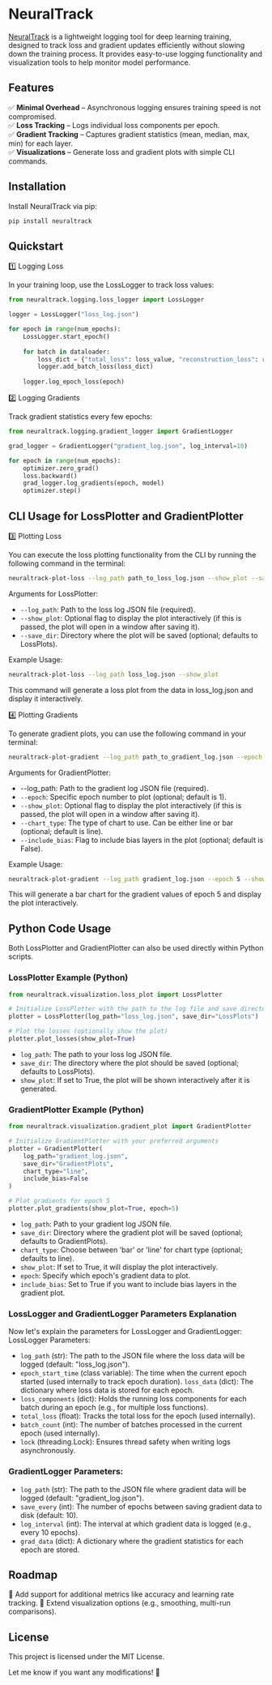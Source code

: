 # NeuralTrack

[NeuralTrack](https://github.com/sciencehope/NeuralTrack) is a lightweight logging tool for deep learning training, designed to track loss and gradient updates efficiently without slowing down the training process. It provides easy-to-use logging functionality and visualization tools to help monitor model performance.
## Features
✅ **Minimal Overhead** – Asynchronous logging ensures training speed is not compromised.  
✅ **Loss Tracking** – Logs individual loss components per epoch.  
✅ **Gradient Tracking** – Captures gradient statistics (mean, median, max, min) for each layer.  
✅ **Visualizations** – Generate loss and gradient plots with simple CLI commands.  

## Installation

Install NeuralTrack via pip:

```bash
pip install neuraltrack
```

## Quickstart
1️⃣ Logging Loss

In your training loop, use the LossLogger to track loss values:

```python
from neuraltrack.logging.loss_logger import LossLogger

logger = LossLogger("loss_log.json")

for epoch in range(num_epochs):
    LossLogger.start_epoch()
    
    for batch in dataloader:
        loss_dict = {"total_loss": loss_value, "reconstruction_loss": recon_loss}
        logger.add_batch_loss(loss_dict)
    
    logger.log_epoch_loss(epoch)
```

2️⃣ Logging Gradients

Track gradient statistics every few epochs:
```python
from neuraltrack.logging.gradient_logger import GradientLogger

grad_logger = GradientLogger("gradient_log.json", log_interval=10)

for epoch in range(num_epochs):
    optimizer.zero_grad()
    loss.backward()
    grad_logger.log_gradients(epoch, model)
    optimizer.step()

```
## CLI Usage for LossPlotter and GradientPlotter
3️⃣ Plotting Loss

You can execute the loss plotting functionality from the CLI by running the following command in the terminal:
```bash
neuraltrack-plot-loss --log_path path_to_loss_log.json --show_plot --save_dir output_directory
```
Arguments for LossPlotter:
- `--log_path`: Path to the loss log JSON file (required).
- `--show_plot`: Optional flag to display the plot interactively (if this is passed, the plot will open in a window after saving it).
- `--save_dir`: Directory where the plot will be saved (optional; defaults to LossPlots).

Example Usage:
```bash
neuraltrack-plot-loss --log_path loss_log.json --show_plot
```
This command will generate a loss plot from the data in loss_log.json and display it interactively.

4️⃣ Plotting Gradients

To generate gradient plots, you can use the following command in your terminal:
```bash
neuraltrack-plot-gradient --log_path path_to_gradient_log.json --epoch 5 --show_plot --chart_type line --include_bias
```
Arguments for GradientPlotter:
- --log_path: Path to the gradient log JSON file (required).
- `--epoch`: Specific epoch number to plot (optional; default is 1).
- `--show_plot`: Optional flag to display the plot interactively (if this is passed, the plot will open in a window after saving it).
- `--chart_type`: The type of chart to use. Can be either line or bar (optional; default is line).
- `--include_bias`: Flag to include bias layers in the plot (optional; default is False).

Example Usage:
```bash
neuraltrack-plot-gradient --log_path gradient_log.json --epoch 5 --show_plot --chart_type bar --include_bias
```
This will generate a bar chart for the gradient values of epoch 5 and display the plot interactively.
<!-- ## CLI Commands
| Command | Description |
|---------|-------------|
| `neuraltrack-plot-loss --log_path loss_log.json` | Generates a loss plot |
| `neuraltrack-plot-gradient --log_path gradient_log.json --epoch 5` | Generates a gradient plot for epoch 5 |
| `--show_plot` | Displays the plot interactively |
| `--chart_type line` | Uses a line chart for gradients |
| `--include_bias` | Includes bias layers in gradient plots | -->

## Python Code Usage

Both LossPlotter and GradientPlotter can also be used directly within Python scripts.
### LossPlotter Example (Python)
```python
from neuraltrack.visualization.loss_plot import LossPlotter

# Initialize LossPlotter with the path to the log file and save directory
plotter = LossPlotter(log_path="loss_log.json", save_dir="LossPlots")

# Plot the losses (optionally show the plot)
plotter.plot_losses(show_plot=True)
```
- `log_path`: The path to your loss log JSON file.
- `save_dir`: The directory where the plot should be saved (optional; defaults to LossPlots).
- `show_plot`: If set to True, the plot will be shown interactively after it is generated.

### GradientPlotter Example (Python)
```python
from neuraltrack.visualization.gradient_plot import GradientPlotter

# Initialize GradientPlotter with your preferred arguments
plotter = GradientPlotter(
    log_path="gradient_log.json", 
    save_dir="GradientPlots", 
    chart_type="line", 
    include_bias=False
)

# Plot gradients for epoch 5
plotter.plot_gradients(show_plot=True, epoch=5)
```
- `log_path`: Path to your gradient log JSON file.
- `save_dir`: Directory where the gradient plot will be saved (optional; defaults to GradientPlots).
- `chart_type`: Choose between 'bar' or 'line' for chart type (optional; defaults to line).
- `show_plot`: If set to True, it will display the plot interactively.
- `epoch`: Specify which epoch's gradient data to plot.
- `include_bias`: Set to True if you want to include bias layers in the gradient plot.

### LossLogger and GradientLogger Parameters Explanation

Now let's explain the parameters for LossLogger and GradientLogger:
LossLogger Parameters:

- `log_path` (str): The path to the JSON file where the loss data will be logged (default: "loss_log.json").
- `epoch_start_time` (class variable): The time when the current epoch started (used internally to track epoch duration).
`loss_data` (dict): The dictionary where loss data is stored for each epoch.
- `loss_components` (dict): Holds the running loss components for each batch during an epoch (e.g., for multiple loss functions).
- `total_loss` (float): Tracks the total loss for the epoch (used internally).
- `batch_count` (int): The number of batches processed in the current epoch (used internally).
- `lock` (threading.Lock): Ensures thread safety when writing logs asynchronously.

### GradientLogger Parameters:

- `log_path` (str): The path to the JSON file where gradient data will be logged (default: "gradient_log.json").
- `save_every` (int): The number of epochs between saving gradient data to disk (default: 10).
- `log_interval` (int): The interval at which gradient data is logged (e.g., every 10 epochs).
- `grad_data` (dict): A dictionary where the gradient statistics for each epoch are stored.

## Roadmap

📌 Add support for additional metrics like accuracy and learning rate tracking.
📌 Extend visualization options (e.g., smoothing, multi-run comparisons).
## License

This project is licensed under the MIT License.

Let me know if you want any modifications! 🚀